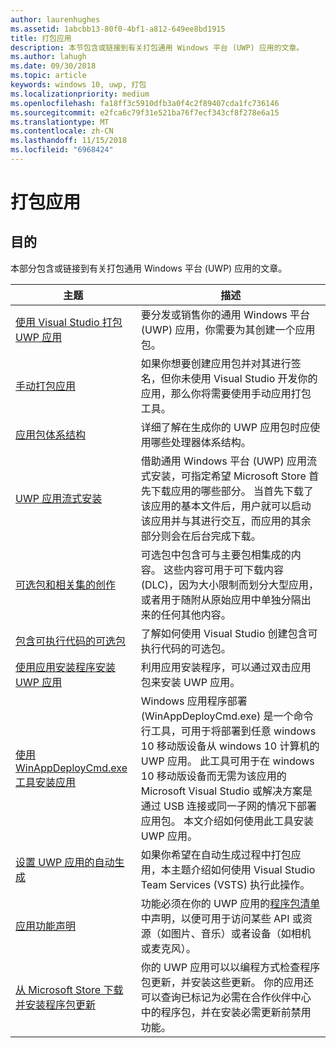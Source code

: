 ```yaml
---
author: laurenhughes
ms.assetid: 1abcbb13-80f0-4bf1-a812-649ee8bd1915
title: 打包应用
description: 本节包含或链接到有关打包通用 Windows 平台 (UWP) 应用的文章。
ms.author: lahugh
ms.date: 09/30/2018
ms.topic: article
keywords: windows 10, uwp, 打包
ms.localizationpriority: medium
ms.openlocfilehash: fa18ff3c5910dfb3a0f4c2f89407cda1fc736146
ms.sourcegitcommit: e2fca6c79f31e521ba76f7ecf343cf8f278e6a15
ms.translationtype: MT
ms.contentlocale: zh-CN
ms.lasthandoff: 11/15/2018
ms.locfileid: "6968424"
---
```

# <a name="packaging-apps"></a>打包应用


## <a name="purpose"></a>目的

本部分包含或链接到有关打包通用 Windows 平台 (UWP) 应用的文章。

| 主题 | 描述 |
|-------|-------------|
| [使用 Visual Studio 打包 UWP 应用](packaging-uwp-apps.md) | 要分发或销售你的通用 Windows 平台 (UWP) 应用，你需要为其创建一个应用包。 |
| [手动打包应用](manual-packaging-root.md) | 如果你想要创建应用包并对其进行签名，但你未使用 Visual Studio 开发你的应用，那么你将需要使用手动应用打包工具。 |
| [应用包体系结构](device-architecture.md) | 详细了解在生成你的 UWP 应用包时应使用哪些处理器体系结构。 |
| [UWP 应用流式安装](streaming-install.md) | 借助通用 Windows 平台 (UWP) 应用流式安装，可指定希望 Microsoft Store 首先下载应用的哪些部分。 当首先下载了该应用的基本文件后，用户就可以启动该应用并与其进行交互，而应用的其余部分则会在后台完成下载。 |
| [可选包和相关集的创作](optional-packages.md) | 可选包中包含可与主要包相集成的内容。 这些内容可用于可下载内容 (DLC)，因为大小限制而划分大型应用，或者用于随附从原始应用中单独分隔出来的任何其他内容。 |
| [包含可执行代码的可选包](optional-packages-with-executable-code.md) | 了解如何使用 Visual Studio 创建包含可执行代码的可选包。 |
| [使用应用安装程序安装 UWP 应用](appinstaller-root.md) | 利用应用安装程序，可以通过双击应用包来安装 UWP 应用。 |
| [使用 WinAppDeployCmd.exe 工具安装应用](install-universal-windows-apps-with-the-winappdeploycmd-tool.md) | Windows 应用程序部署 (WinAppDeployCmd.exe) 是一个命令行工具，可用于将部署到任意 windows 10 移动版设备从 windows 10 计算机的 UWP 应用。 此工具可用于在 windows 10 移动版设备而无需为该应用的 Microsoft Visual Studio 或解决方案是通过 USB 连接或同一子网的情况下部署应用包。 本文介绍如何使用此工具安装 UWP 应用。 |
| [设置 UWP 应用的自动生成](auto-build-package-uwp-apps.md) | 如果你希望在自动生成过程中打包应用，本主题介绍如何使用 Visual Studio Team Services (VSTS) 执行此操作。 |
| [应用功能声明](app-capability-declarations.md) | 功能必须在你的 UWP 应用的[程序包清单](https://msdn.microsoft.com/library/windows/apps/BR211474)中声明，以便可用于访问某些 API 或资源（如图片、音乐）或者设备（如相机或麦克风）。 |
| [从 Microsoft Store 下载并安装程序包更新](self-install-package-updates.md) | 你的 UWP 应用可以以编程方式检查程序包更新，并安装这些更新。 你的应用还可以查询已标记为必需在合作伙伴中心中的程序包，并在安装必需更新前禁用功能。  |
